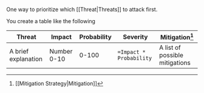 One way to prioritize which [[Threat|Threats]] to attack first.

You create a table like the following

| Threat              | Impact      | Probability | Severity                | Mitigation[^1]                 |
| ------------------- | ----------- | ----------- | ----------------------- | ------------------------------ |
| A brief explanation | Number 0-10 | 0-100       | `=Impact * Probability` | A list of possible mitigations |

[^1]: [[Mitigation Strategy|Mitigation]]
